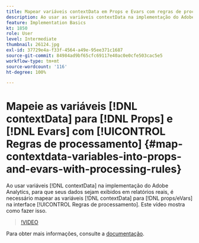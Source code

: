 ```yaml
---
title: Mapear variáveis contextData em Props e Evars com regras de processamento
description: Ao usar as variáveis contextData na implementação do Adobe Analytics, para que seus dados sejam exibidos em relatórios reais, é necessário mapear as variáveis contextData para props/eVars na interface das Regras de processamento. Este vídeo mostra como fazer isso.
feature: Implementation Basics
kt: 1850
role: User
level: Intermediate
thumbnail: 26124.jpg
exl-id: 37729e4a-f33f-4564-a49e-95ee371c1687
source-git-commit: 84984ad9bf65cfc69117e40ac0e0cfe503cac5e5
workflow-type: tm+mt
source-wordcount: '116'
ht-degree: 100%

---
```


# Mapeie as variáveis [!DNL contextData] para [!DNL Props] e [!DNL Evars] com [!UICONTROL Regras de processamento] {#map-contextdata-variables-into-props-and-evars-with-processing-rules}

Ao usar variáveis [!DNL contextData] na implementação do Adobe Analytics, para que seus dados sejam exibidos em relatórios reais, é necessário mapear as variáveis [!DNL contextData] para [!DNL props/eVars] na interface [!UICONTROL Regras de processamento]. Este vídeo mostra como fazer isso.

>[!VIDEO](https://video.tv.adobe.com/v/26124/?quality=12&learn=on)

Para obter mais informações, consulte a [documentação](https://experienceleague.adobe.com/docs/analytics/admin/admin-tools/processing-rules/processing-rules.html?lang=pt-BR).
